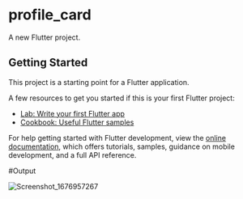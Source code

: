 # profile_card

A new Flutter project.

## Getting Started

This project is a starting point for a Flutter application.

A few resources to get you started if this is your first Flutter project:

- [Lab: Write your first Flutter app](https://docs.flutter.dev/get-started/codelab)
- [Cookbook: Useful Flutter samples](https://docs.flutter.dev/cookbook)

For help getting started with Flutter development, view the
[online documentation](https://docs.flutter.dev/), which offers tutorials,
samples, guidance on mobile development, and a full API reference.

#Output

![Screenshot_1676957267](https://user-images.githubusercontent.com/114842734/220255551-fb35fd68-6963-4adc-bfe1-dce6ad21a878.png)
